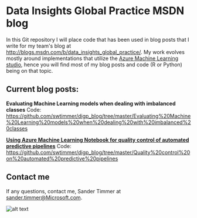 # Data Insights Global Practice MSDN blog

In this Git repository I will place code that has been used in blog posts that I write for my team's blog at http://blogs.msdn.com/b/data_insights_global_practice/. My work evolves mostly around implementations that utilize the [Azure Machine Learning studio](https://studio.azureml.net/Home), hence you will find most of my blog posts and code (R or Python) being on that topic. 

## Current blog posts:

**Evaluating Machine Learning models when dealing with imbalanced classes**
Code: https://github.com/swtimmer/digp_blog/tree/master/Evaluating%20Machine%20Learning%20models%20when%20dealing%20with%20imbalanced%20classes

**[Using Azure Machine Learning Notebook for quality control of automated predictive pipelines](http://blogs.msdn.com/b/data_insights_global_practice/archive/2016/01/05/using-azure-machine-learning-notebooks-for-quality-control-of-automated-predictive-pipelines.aspx)**
Code: https://github.com/swtimmer/digp_blog/tree/master/Quality%20control%20on%20automated%20predictive%20pipelines


## Contact me
If any questions, contact me,  Sander Timmer at sander.timmer@Microsoft.com. 


![alt text](http://www.sandertimmer.nl/wp-content/uploads/2010/12/azure-ml.jpg "Azure ML")
